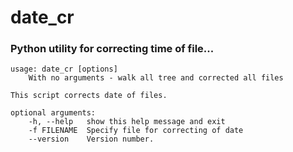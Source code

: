 # date_cr
### Python utility for correcting time of file...

    usage: date_cr [options] 
        With no arguments - walk all tree and corrected all files

    This script corrects date of files.

    optional arguments:
        -h, --help   show this help message and exit
        -f FILENAME  Specify file for correcting of date
        --version    Version number.